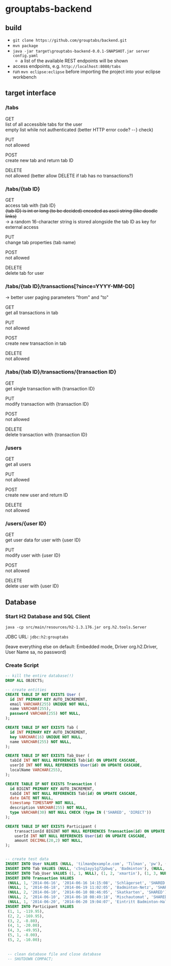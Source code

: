 grouptabs-backend
=================

build
-----

* `git clone https://github.com/grouptabs/backend.git`
* `mvn package`
* `java -jar target\grouptabs-backend-0.0.1-SNAPSHOT.jar server config.yaml`
	* a list of the available REST endpoints will be shown
* access endpoints, e.g. `http://localhost:8080/tabs`
* run `mvn eclipse:eclipse` before importing the project into your eclipse workbench


target interface
----------------
### /tabs

GET  
list of all accessible tabs for the user  
empty list while not authenticated (better HTTP error code? --} check)

PUT  
not allowed

POST  
create new tab and return tab ID

DELETE  
not allowed (better allow DELETE if tab has no transactions?)


### /tabs/{tab ID}

GET  
access tab with {tab ID}  
~~{tab ID} is int or long (to be decided) encoded as ascii string (like doodle links)~~  
&rarr; a random 16-character string is stored alongside the tab ID as key for external access

PUT  
change tab properties (tab name)

POST  
not allowed

DELETE  
delete tab for user


### /tabs/{tab ID}/transactions[?since=YYYY-MM-DD]
&rarr; better user paging parameters "from" and "to"

GET  
get all transactions in tab

PUT  
not allowed

POST  
create new transaction in tab

DELETE  
not allowed


### /tabs/{tab ID}/transactions/{transaction ID}

GET  
get single transaction with {transaction ID}

PUT  
modify transaction with {transaction ID}

POST  
not allowed

DELETE  
delete transaction with {transaction ID}


### /users

GET  
get all users

PUT  
not allowed

POST  
create new user and return ID

DELETE  
not allowed


### /users/{user ID}

GET  
get user data for user with {user ID}

PUT  
modify user with {user ID}

POST  
not allowed

DELETE  
delete user with {user ID}


Database
--------
### Start H2 Database and SQL Client
`java -cp src/main/resources/h2-1.3.176.jar org.h2.tools.Server`

JDBC URL: `jdbc:h2:grouptabs`

(leave everything else on default: Embedded mode, Driver org.h2.Driver, User Name sa, no password)

### Create Script
```sql
-- kill the entire database(!)
DROP ALL OBJECTS;

-- create entities
CREATE TABLE IF NOT EXISTS User (
  id INT PRIMARY KEY AUTO_INCREMENT,
  email VARCHAR(255) UNIQUE NOT NULL,
  name VARCHAR(255),
  password VARCHAR(255) NOT NULL,
);

CREATE TABLE IF NOT EXISTS Tab (
  id INT PRIMARY KEY AUTO_INCREMENT,
  key VARCHAR(16) UNIQUE NOT NULL,
  name VARCHAR(255) NOT NULL,
);

CREATE TABLE IF NOT EXISTS Tab_User (
  tabId INT NOT NULL REFERENCES Tab(id) ON UPDATE CASCADE,
  userId INT NOT NULL REFERENCES User(id) ON UPDATE CASCADE,
  localName VARCHAR(255),
);

CREATE TABLE IF NOT EXISTS Transaction (
  id BIGINT PRIMARY KEY AUTO_INCREMENT,
  tabId INT NOT NULL REFERENCES Tab(id) ON UPDATE CASCADE,
  date DATE NOT NULL,
  timestamp TIMESTAMP NOT NULL,
  description VARCHAR(255) NOT NULL,
  type VARCHAR(30) NOT NULL CHECK (type IN ('SHARED', 'DIRECT'))
);

CREATE TABLE IF NOT EXISTS Participant (
	transactionId BIGINT NOT NULL REFERENCES Transaction(id) ON UPDATE CASCADE,
	userId INT NOT NULL REFERENCES User(id) ON UPDATE CASCADE,
	amount DECIMAL(20,2) NOT NULL,
);


-- create test data
INSERT INTO User VALUES (NULL, 'tilman@example.com', 'Tilman', 'pw'), (NULL, 'martin@example.com', 'Martin', 'pw'), (NULL, 'user3@example.com', 'User 3', 'pw'), (NULL, 'user4@example.com', 'User 4', 'pw');
INSERT INTO Tab VALUES (NULL, 'c5nq1ayy1g72pbwq', 'Badminton'), (NULL, 'p66a5hd45s861ya5', 'Skatgruppe');
INSERT INTO Tab_User VALUES (1, 1, NULL), (1, 2, 'xmartin'), (1, 3, NULL), (1, 4, 'Userrrr4'), (2, 1, NULL), (2, 2, NULL), (2, 3, NULL);
INSERT INTO Transaction VALUES
 (NULL, 1, '2014-06-16', '2014-06-16 14:15:08', 'Schlägerset', 'SHARED'),
 (NULL, 1, '2014-06-18', '2014-06-19 11:02:05', 'Badminton-Netz', 'SHARED'),
 (NULL, 2, '2014-06-10', '2014-06-10 08:46:05', 'Skatkarten', 'SHARED'),
 (NULL, 2, '2014-06-10', '2014-06-10 08:49:18', 'Mischautomat', 'SHARED'),
 (NULL, 1, '2014-06-20', '2014-06-20 19:04:07', 'Eintritt Badminton-Halle', 'DIRECT');
INSERT INTO Participant VALUES
 (1, 1, -119.95),
 (2, 2, -169.95),
 (3, 2, -8.80),
 (4, 1, -20.00),
 (4, 3, -49.95),
 (5, 1, -8.00),
 (5, 2, -10.00);
 
 
 -- clean database file and close database
 -- SHUTDOWN COMPACT;
```

